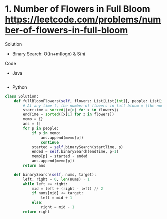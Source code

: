 # 1. Number of Flowers in Full Bloom https://leetcode.com/problems/number-of-flowers-in-full-bloom

Solution

- Binary Search: O((n+m)logn) & S(n)

Code

- Java

```java

```

- Python

```python
class Solution:
    def fullBloomFlowers(self, flowers: List[List[int]], people: List[int]) -> List[int]:
        # At any time t, the number of flowers in full bloom = (the number of started flowers  - the number of ended flowers)
        startTime = sorted([x[0] for x in flowers])
        endTime = sorted([x[1] for x in flowers])
        memo = {}
        ans = []
        for p in people:
            if p in memo:
                ans.append(memo[p])
                continue
            started = self.binarySearch(startTime, p)
            ended = self.binarySearch(endTime, p-1)
            memo[p] = started - ended 
            ans.append(memo[p])
        return ans

    def binarySearch(self, nums, target):
        left, right = 0, len(nums) - 1
        while left <= right:
            mid = left + (right - left) // 2
            if nums[mid] <= target:
                left = mid + 1
            else:
                right = mid - 1
        return right
```
